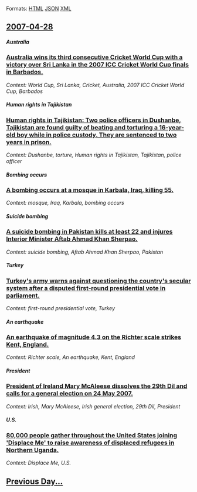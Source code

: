 
Formats: [HTML](2007/04/28/index.html)  [JSON](2007/04/28/index.json)  [XML](2007/04/28/index.xml)  

## [2007-04-28](/news/2007/04/28/index.md)

##### Australia
### [ Australia wins its third consecutive Cricket World Cup with a victory over Sri Lanka in the 2007 ICC Cricket World Cup finals in Barbados. ](/news/2007/04/28/australia-wins-its-third-consecutive-cricket-world-cup-with-a-victory-over-sri-lanka-in-the-2007-icc-cricket-world-cup-finals-in-barbados.md)
_Context: World Cup, Sri Lanka, Cricket, Australia, 2007 ICC Cricket World Cup, Barbados_

##### Human rights in Tajikistan
### [ Human rights in Tajikistan: Two police officers in Dushanbe, Tajikistan are found guilty of beating and torturing a 16-year-old boy while in police custody. They are sentenced to two years in prison. ](/news/2007/04/28/human-rights-in-tajikistan-two-police-officers-in-dushanbe-tajikistan-are-found-guilty-of-beating-and-torturing-a-16-year-old-boy-while-i.md)
_Context: Dushanbe, torture, Human rights in Tajikistan, Tajikistan, police officer_

##### Bombing occurs
### [ A bombing occurs at a mosque in Karbala, Iraq, killing 55. ](/news/2007/04/28/a-bombing-occurs-at-a-mosque-in-karbala-iraq-killing-55.md)
_Context: mosque, Iraq, Karbala, bombing occurs_

##### Suicide bombing
### [ A suicide bombing in Pakistan kills at least 22 and injures Interior Minister Aftab Ahmad Khan Sherpao. ](/news/2007/04/28/a-suicide-bombing-in-pakistan-kills-at-least-22-and-injures-interior-minister-aftab-ahmad-khan-sherpao.md)
_Context: suicide bombing, Aftab Ahmad Khan Sherpao, Pakistan_

##### Turkey
### [ Turkey's army warns against questioning the country's secular system after a disputed first-round presidential vote in parliament. ](/news/2007/04/28/turkey-s-army-warns-against-questioning-the-country-s-secular-system-after-a-disputed-first-round-presidential-vote-in-parliament.md)
_Context: first-round presidential vote, Turkey_

##### An earthquake
### [ An earthquake of magnitude 4.3 on the Richter scale strikes Kent, England. ](/news/2007/04/28/an-earthquake-of-magnitude-4-3-on-the-richter-scale-strikes-kent-england.md)
_Context: Richter scale, An earthquake, Kent, England_

##### President
### [ President of Ireland Mary McAleese dissolves the 29th Dil and calls for a general election on 24 May 2007. ](/news/2007/04/28/president-of-ireland-mary-mcaleese-dissolves-the-29th-dail-and-calls-for-a-general-election-on-24-may-2007.md)
_Context: Irish, Mary McAleese, Irish general election, 29th Dil, President_

##### U.S.
### [ 80,000 people gather throughout the United States joining 'Displace Me' to raise awareness of displaced refugees in Northern Uganda. ](/news/2007/04/28/80-000-people-gather-throughout-the-united-states-joining-displace-me-to-raise-awareness-of-displaced-refugees-in-northern-uganda.md)
_Context: Displace Me, U.S._

## [Previous Day...](/news/2007/04/27/index.md)

